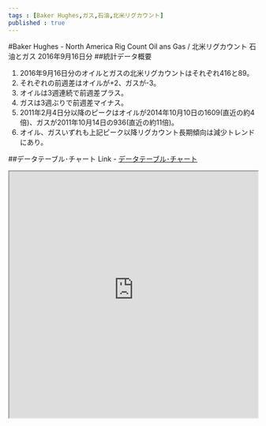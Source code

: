 ```yaml
--- 
tags : [Baker Hughes,ガス,石油,北米リグカウント] 
published : true
---
```

#Baker Hughes - North America Rig Count Oil ans Gas / 北米リグカウント 石油とガス 2016年9月16日分
##統計データ概要
1. 2016年9月16日分のオイルとガスの北米リグカウントはそれぞれ416と89。
1. それぞれの前週差はオイルが+2、ガスが-3。
1. オイルは3週連続で前週差プラス。
1. ガスは3週ぶりで前週差マイナス。
1. 2011年2月4日分以降のピークはオイルが2014年10月10日の1609(直近の約4倍)、ガスが2011年10月14日の936(直近の約11倍)。
1. オイル、ガスいずれも上記ピーク以降リグカウント長期傾向は減少トレンドにあり。

##データテーブル･チャート
Link -  [データテーブル･チャート](http://knowledgevault.saecanet.com/charts/am-consulting.co.jp-20160918130431.html)

<iframe src="http://knowledgevault.saecanet.com/charts/am-consulting.co.jp-20160918130431.html" width="100%" height="500px"></iframe>